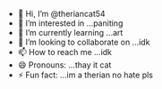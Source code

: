 - 👋 Hi, I’m @theriancat54
- 👀 I’m interested in ...paniting
- 🌱 I’m currently learning ...art
- 💞️ I’m looking to collaborate on ...idk
- 📫 How to reach me ...idk
- 😄 Pronouns: ...thay it cat
- ⚡ Fun fact: ...im a therian no hate pls 

<!---
theriancat54/theriancat54 is a ✨ special ✨ repository because its `README.md` (this file) appears on your GitHub profile.
You can click the Preview link to take a look at your changes.
--->
